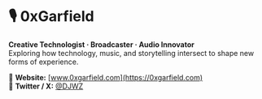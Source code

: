 # 🎙️ 0xGarfield  
**Creative Technologist · Broadcaster · Audio Innovator**  
Exploring how technology, music, and storytelling intersect to shape new forms of experience.

📍 **Website:** [www.0xgarfield.com](https://0xgarfield.com)  
💬 **Twitter / X:** [@DJWZ]([https://x.com/DJWZ)
